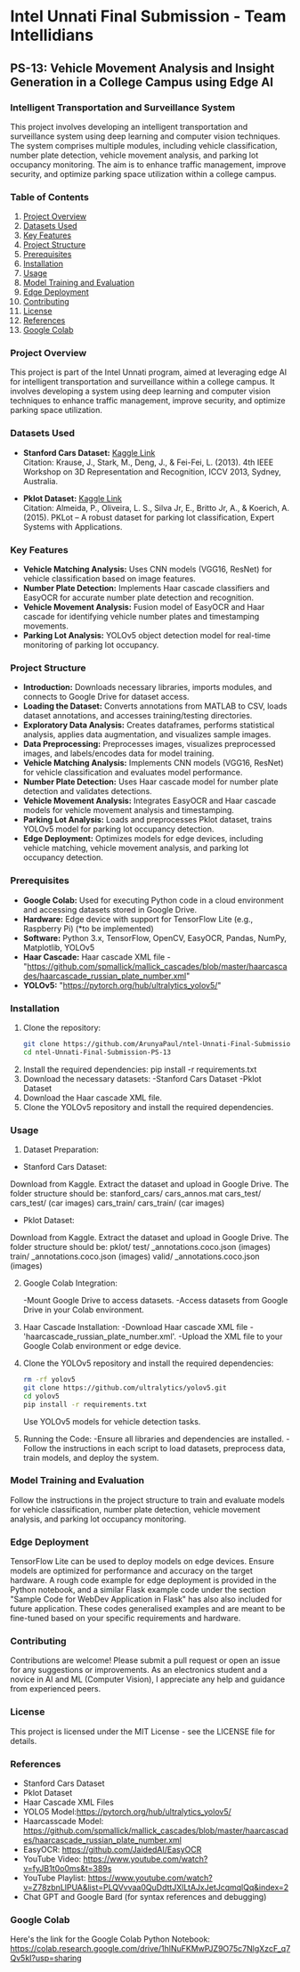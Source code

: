 # Intel Unnati Final Submission - Team Intellidians

## PS-13: Vehicle Movement Analysis and Insight Generation in a College Campus using Edge AI

### Intelligent Transportation and Surveillance System

This project involves developing an intelligent transportation and surveillance system using deep learning and computer vision techniques. The system comprises multiple modules, including vehicle classification, number plate detection, vehicle movement analysis, and parking lot occupancy monitoring. The aim is to enhance traffic management, improve security, and optimize parking space utilization within a college campus.

### Table of Contents

1. [Project Overview](#project-overview)
2. [Datasets Used](#datasets-used)
3. [Key Features](#key-features)
4. [Project Structure](#project-structure)
5. [Prerequisites](#prerequisites)
6. [Installation](#installation)
7. [Usage](#usage)
8. [Model Training and Evaluation](#model-training-and-evaluation)
9. [Edge Deployment](#edge-deployment)
10. [Contributing](#contributing)
11. [License](#license)
12. [References](#references)
13. [Google Colab](#google-colab)

### Project Overview

This project is part of the Intel Unnati program, aimed at leveraging edge AI for intelligent transportation and surveillance within a college campus. It involves developing a system using deep learning and computer vision techniques to enhance traffic management, improve security, and optimize parking space utilization.

### Datasets Used

- **Stanford Cars Dataset:** [Kaggle Link](https://www.kaggle.com/datasets/jessicali9530/stanford-cars-dataset)  
  Citation: Krause, J., Stark, M., Deng, J., & Fei-Fei, L. (2013). 4th IEEE Workshop on 3D Representation and Recognition, ICCV 2013, Sydney, Australia.

- **Pklot Dataset:** [Kaggle Link](https://www.kaggle.com/datasets/ammarnassanalhajali/pklot-dataset)  
  Citation: Almeida, P., Oliveira, L. S., Silva Jr, E., Britto Jr, A., & Koerich, A. (2015). PKLot – A robust dataset for parking lot classification, Expert Systems with Applications.

### Key Features

- **Vehicle Matching Analysis:** Uses CNN models (VGG16, ResNet) for vehicle classification based on image features.
- **Number Plate Detection:** Implements Haar cascade classifiers and EasyOCR for accurate number plate detection and recognition.
- **Vehicle Movement Analysis:** Fusion model of EasyOCR and Haar cascade for identifying vehicle number plates and timestamping movements.
- **Parking Lot Analysis:** YOLOv5 object detection model for real-time monitoring of parking lot occupancy.

### Project Structure

- **Introduction:** Downloads necessary libraries, imports modules, and connects to Google Drive for dataset access.
- **Loading the Dataset:** Converts annotations from MATLAB to CSV, loads dataset annotations, and accesses training/testing directories.
- **Exploratory Data Analysis:** Creates dataframes, performs statistical analysis, applies data augmentation, and visualizes sample images.
- **Data Preprocessing:** Preprocesses images, visualizes preprocessed images, and labels/encodes data for model training.
- **Vehicle Matching Analysis:** Implements CNN models (VGG16, ResNet) for vehicle classification and evaluates model performance.
- **Number Plate Detection:** Uses Haar cascade model for number plate detection and validates detections.
- **Vehicle Movement Analysis:** Integrates EasyOCR and Haar cascade models for vehicle movement analysis and timestamping.
- **Parking Lot Analysis:** Loads and preprocesses Pklot dataset, trains YOLOv5 model for parking lot occupancy detection.
- **Edge Deployment:** Optimizes models for edge devices, including vehicle matching, vehicle movement analysis, and parking lot occupancy detection.

### Prerequisites

- **Google Colab:** Used for executing Python code in a cloud environment and accessing datasets stored in Google Drive.
- **Hardware:** Edge device with support for TensorFlow Lite (e.g., Raspberry Pi) (*to be implemented)
- **Software:** Python 3.x, TensorFlow, OpenCV, EasyOCR, Pandas, NumPy, Matplotlib, YOLOv5
- **Haar Cascade:** Haar cascade XML file - "https://github.com/spmallick/mallick_cascades/blob/master/haarcascades/haarcascade_russian_plate_number.xml"
- **YOLOv5:** "https://pytorch.org/hub/ultralytics_yolov5/"

### Installation

1. Clone the repository:
   ```bash
   git clone https://github.com/ArunyaPaul/ntel-Unnati-Final-Submission-PS-13.git
   cd ntel-Unnati-Final-Submission-PS-13
2. Install the required dependencies:
   pip install -r requirements.txt
3. Download the necessary datasets:
   -Stanford Cars Dataset
   -Pklot Dataset
4. Download the Haar cascade XML file.
5. Clone the YOLOv5 repository and install the required dependencies.

### Usage

1. Dataset Preparation:
   
  - Stanford Cars Dataset:
   
   Download from Kaggle.
   Extract the dataset and upload in Google Drive. The folder structure should be:
   stanford_cars/
    cars_annos.mat
    cars_test/
        cars_test/
            (car images)
    cars_train/
        cars_train/
            (car images)
   
  - Pklot Dataset:
   
   Download from Kaggle.
   Extract the dataset and upload in Google Drive. The folder structure should be:
   pklot/
    test/
        _annotations.coco.json
        (images)
    train/
        _annotations.coco.json
        (images)
    valid/
        _annotations.coco.json
        (images)

2. Google Colab Integration:
   
   -Mount Google Drive to access datasets.
   -Access datasets from Google Drive in your Colab environment.
   
3. Haar Cascade Installation:
   -Download Haar cascade XML file - 'haarcascade_russian_plate_number.xml'.
   -Upload the XML file to your Google Colab environment or edge device.

4.  Clone the YOLOv5 repository and install the required dependencies:

    ```bash
    rm -rf yolov5
    git clone https://github.com/ultralytics/yolov5.git
    cd yolov5
    pip install -r requirements.txt
    ```

    Use YOLOv5 models for vehicle detection tasks.

5. Running the Code:
   -Ensure all libraries and dependencies are installed.
   -Follow the instructions in each script to load datasets, preprocess data, train models, and deploy the system.

### Model Training and Evaluation

Follow the instructions in the project structure to train and evaluate models for vehicle classification, number plate detection, vehicle movement analysis, and parking lot occupancy monitoring.

### Edge Deployment

TensorFlow Lite can be used to deploy models on edge devices. Ensure models are optimized for performance and accuracy on the target hardware. A rough code example for edge deployment is provided in the Python notebook, and a similar Flask example code under the section "Sample Code for WebDev Application in Flask" has also also included for future application. These codes generalised examples and are meant to be fine-tuned based on your specific requirements and hardware.

### Contributing

Contributions are welcome! Please submit a pull request or open an issue for any suggestions or improvements. As an electronics student and a novice in AI and ML (Computer Vision), I appreciate any help and guidance from experienced peers.

### License

This project is licensed under the MIT License - see the LICENSE file for details.

### References

- Stanford Cars Dataset
- Pklot Dataset
- Haar Cascade XML Files
- YOLO5 Model:https://pytorch.org/hub/ultralytics_yolov5/
- Haarcasscade Model: https://github.com/spmallick/mallick_cascades/blob/master/haarcascades/haarcascade_russian_plate_number.xml
- EasyOCR: https://github.com/JaidedAI/EasyOCR
- YouTube Video: https://www.youtube.com/watch?v=fyJB1t0o0ms&t=389s
- YouTube Playlist: https://www.youtube.com/watch?v=Z78zbnLlPUA&list=PLQVvvaa0QuDdttJXlLtAJxJetJcqmqlQq&index=2
- Chat GPT and Google Bard (for syntax references and debugging)

### Google Colab

Here's the link for the Google Colab Python Notebook: https://colab.research.google.com/drive/1hlNuFKMwPJZ9O75c7NlgXzcF_q7Qv5kI?usp=sharing
